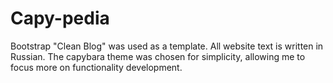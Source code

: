 # Capy-pedia
Bootstrap "Clean Blog" was used as a template. All website text is written in Russian. The capybara theme was chosen for simplicity, allowing me to focus more on functionality development.


